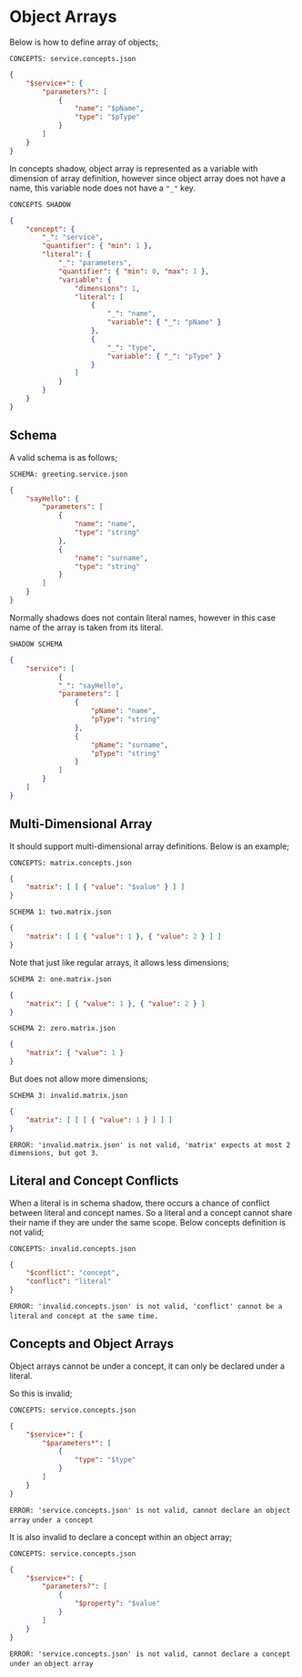 # Object Arrays

Below is how to define array of objects;

`CONCEPTS: service.concepts.json`

```json
{
    "$service+": {
        "parameters?": [
            {
                "name": "$pName",
                "type": "$pType"
            }
        ]
    }
}
```

In concepts shadow, object array is represented as a variable with dimension of
array definition, however since object array does not have a name, this variable
node does not have a `"_"` key.

`CONCEPTS SHADOW`

```json
{
    "concept": {
        "_": "service",
        "quantifier": { "min": 1 },
        "literal": {
            "_": "parameters",
            "quantifier": { "min": 0, "max": 1 },
            "variable": {
                "dimensions": 1,
                "literal": [
                    {
                        "_": "name",
                        "variable": { "_": "pName" }
                    },
                    {
                        "_": "type",
                        "variable": { "_": "pType" }
                    }
                ]
            }
        }
    }
}
```

## Schema

A valid schema is as follows;

`SCHEMA: greeting.service.json`

```json
{
    "sayHello": {
        "parameters": [
            {
                "name": "name",
                "type": "string"
            },
            {
                "name": "surname",
                "type": "string"
            }
        ]
    }
}
```

Normally shadows does not contain literal names, however in this case name of
the array is taken from its literal.

`SHADOW SCHEMA`

```json
{
    "service": [
            {
            "_": "sayHello",
            "parameters": [ 
                {
                    "pName": "name",
                    "pType": "string"
                },
                {
                    "pName": "surname",
                    "pType": "string"
                }
            ]
        }
    ]
}
```

## Multi-Dimensional Array

It should support multi-dimensional array definitions. Below is an example;

`CONCEPTS: matrix.concepts.json`

```json
{
    "matrix": [ [ { "value": "$value" } ] ]
}
```

`SCHEMA 1: two.matrix.json`

```json
{
    "matrix": [ [ { "value": 1 }, { "value": 2 } ] ]
}
```

Note that just like regular arrays, it allows less dimensions;

`SCHEMA 2: one.matrix.json`

```json
{
    "matrix": [ { "value": 1 }, { "value": 2 } ]
}
```

`SCHEMA 2: zero.matrix.json`

```json
{
    "matrix": { "value": 1 }
}
```

But does not allow more dimensions;

`SCHEMA 3: invalid.matrix.json`

```json
{
    "matrix": [ [ [ { "value": 1 } ] ] ]
}
```

`ERROR: 'invalid.matrix.json' is not valid, 'matrix' expects at most 2`
`dimensions, but got 3.`

## Literal and Concept Conflicts

When a literal is in schema shadow, there occurs a chance of conflict between
literal and concept names. So a literal and a concept cannot share their name if
they are under the same scope. Below concepts definition is not valid;

`CONCEPTS: invalid.concepts.json`

```json
{
    "$conflict": "concept",
    "conflict": "literal"
}
```

`ERROR: 'invalid.concepts.json' is not valid, 'conflict' cannot be a literal`
`and concept at the same time.`

## Concepts and Object Arrays

Object arrays cannot be under a concept, it can only be declared under a
literal.

So this is invalid;

`CONCEPTS: service.concepts.json`

```json
{
    "$service+": { 
        "$parameters*": [
            {
                "type": "$type"
            }
        ]
    }
}
```

`ERROR: 'service.concepts.json' is not valid, cannot declare an object array`
`under a concept`

It is also invalid to declare a concept within an object array;

`CONCEPTS: service.concepts.json`

```json
{
    "$service+": { 
        "parameters?": [
            {
                "$property": "$value"
            }
        ]
    }
}
```

`ERROR: 'service.concepts.json' is not valid, cannot declare a concept under an`
`object array`

